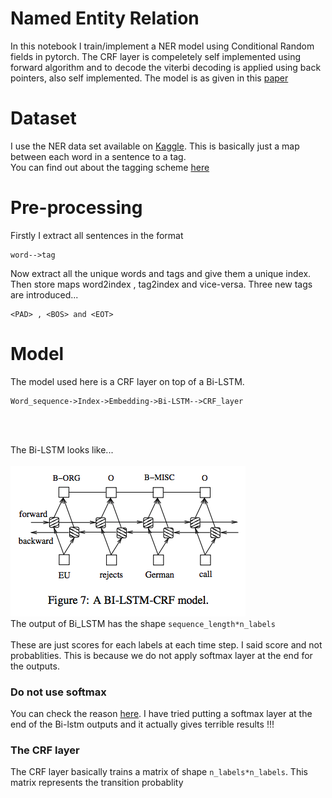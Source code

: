# Named Entity Relation
In this notebook I train/implement a NER model using Conditional Random fields in pytorch. The CRF layer is compeletely self implemented using forward algorithm and to decode the viterbi decoding is applied using back pointers, also self implemented. The model is as given in this [paper](https://arxiv.org/pdf/1603.01360.pdf)

# Dataset
 I use the NER data set available on [Kaggle](https://www.kaggle.com/abhinavwalia95/entity-annotated-corpus). This is basically just a map between each word in a sentence to a tag.<br />
You can find out about the tagging scheme [here](https://en.wikipedia.org/wiki/Inside%E2%80%93outside%E2%80%93beginning_(tagging))


# Pre-processing
 Firstly I extract all sentences in the format
 ```
 word-->tag
 ```
 Now extract all the unique words and tags and give them a unique index. Then store maps word2index , tag2index and vice-versa. Three new tags are introduced...
 ```
 <PAD> , <BOS> and <EOT>
 ```
 
 # Model
 The model used here is a CRF layer on top of a Bi-LSTM. <br />
 ```
 Word_sequence->Index->Embedding->Bi-LSTM-->CRF_layer
 ```
 <br /> <br />
 
 
 The Bi-LSTM looks like... <br /> <br />
 ![](./Images/Bi_LSTM.png)
 <br />
 The output of Bi_LSTM has the shape ```sequence_length*n_labels```
  <br /> <br />
 These are just scores for each labels at each time step. I said score and not probablities. This is because we do not apply softmax layer at the end for the outputs.
 ### Do not use softmax 
 You can check the reason [here](https://stackoverflow.com/questions/58377983/which-actvation-function-to-use-for-linear-chain-crf-classifier). I have tried putting a softmax layer at the end of the Bi-lstm outputs and it actually gives terrible results !!!

 ### The CRF layer
 The CRF layer basically trains a matrix of shape ```n_labels*n_labels```. This matrix represents the transition probablity
 
 
 
